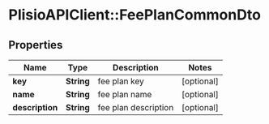 # PlisioAPIClient::FeePlanCommonDto

## Properties
Name | Type | Description | Notes
------------ | ------------- | ------------- | -------------
**key** | **String** | fee plan key | [optional] 
**name** | **String** | fee plan name | [optional] 
**description** | **String** | fee plan description | [optional] 

